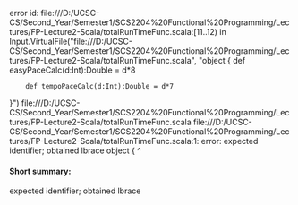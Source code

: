 error id: file:///D:/UCSC-CS/Second_Year/Semester1/SCS2204%20Functional%20Programming/Lectures/FP-Lecture2-Scala/totalRunTimeFunc.scala:[11..12) in Input.VirtualFile("file:///D:/UCSC-CS/Second_Year/Semester1/SCS2204%20Functional%20Programming/Lectures/FP-Lecture2-Scala/totalRunTimeFunc.scala", "object     {
        def easyPaceCalc(d:Int):Double = d*8

        def tempoPaceCalc(d:Int):Double = d*7
}")
file:///D:/UCSC-CS/Second_Year/Semester1/SCS2204%20Functional%20Programming/Lectures/FP-Lecture2-Scala/totalRunTimeFunc.scala
file:///D:/UCSC-CS/Second_Year/Semester1/SCS2204%20Functional%20Programming/Lectures/FP-Lecture2-Scala/totalRunTimeFunc.scala:1: error: expected identifier; obtained lbrace
object     {
           ^
#### Short summary: 

expected identifier; obtained lbrace